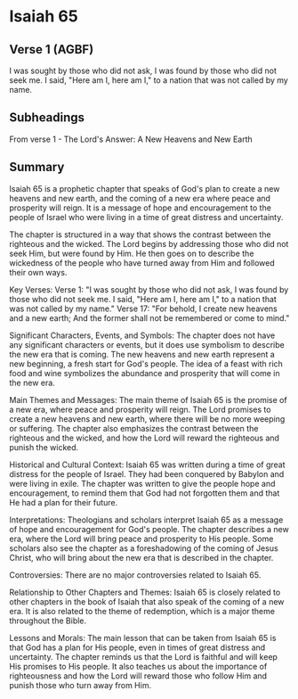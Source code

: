 # Isaiah 65

## Verse 1 (AGBF)

I was sought by those who did not ask, I was found by those who did not seek me. I said, "Here am I, here am I," to a nation that was not called by my name.

## Subheadings

From verse 1 - The Lord's Answer: A New Heavens and New Earth

## Summary

Isaiah 65 is a prophetic chapter that speaks of God's plan to create a new heavens and new earth, and the coming of a new era where peace and prosperity will reign. It is a message of hope and encouragement to the people of Israel who were living in a time of great distress and uncertainty.

The chapter is structured in a way that shows the contrast between the righteous and the wicked. The Lord begins by addressing those who did not seek Him, but were found by Him. He then goes on to describe the wickedness of the people who have turned away from Him and followed their own ways.

Key Verses:
Verse 1: "I was sought by those who did not ask, I was found by those who did not seek me. I said, "Here am I, here am I," to a nation that was not called by my name."
Verse 17: "For behold, I create new heavens and a new earth; And the former shall not be remembered or come to mind."

Significant Characters, Events, and Symbols:
The chapter does not have any significant characters or events, but it does use symbolism to describe the new era that is coming. The new heavens and new earth represent a new beginning, a fresh start for God's people. The idea of a feast with rich food and wine symbolizes the abundance and prosperity that will come in the new era.

Main Themes and Messages:
The main theme of Isaiah 65 is the promise of a new era, where peace and prosperity will reign. The Lord promises to create a new heavens and new earth, where there will be no more weeping or suffering. The chapter also emphasizes the contrast between the righteous and the wicked, and how the Lord will reward the righteous and punish the wicked.

Historical and Cultural Context:
Isaiah 65 was written during a time of great distress for the people of Israel. They had been conquered by Babylon and were living in exile. The chapter was written to give the people hope and encouragement, to remind them that God had not forgotten them and that He had a plan for their future.

Interpretations:
Theologians and scholars interpret Isaiah 65 as a message of hope and encouragement for God's people. The chapter describes a new era, where the Lord will bring peace and prosperity to His people. Some scholars also see the chapter as a foreshadowing of the coming of Jesus Christ, who will bring about the new era that is described in the chapter.

Controversies:
There are no major controversies related to Isaiah 65.

Relationship to Other Chapters and Themes:
Isaiah 65 is closely related to other chapters in the book of Isaiah that also speak of the coming of a new era. It is also related to the theme of redemption, which is a major theme throughout the Bible.

Lessons and Morals:
The main lesson that can be taken from Isaiah 65 is that God has a plan for His people, even in times of great distress and uncertainty. The chapter reminds us that the Lord is faithful and will keep His promises to His people. It also teaches us about the importance of righteousness and how the Lord will reward those who follow Him and punish those who turn away from Him.